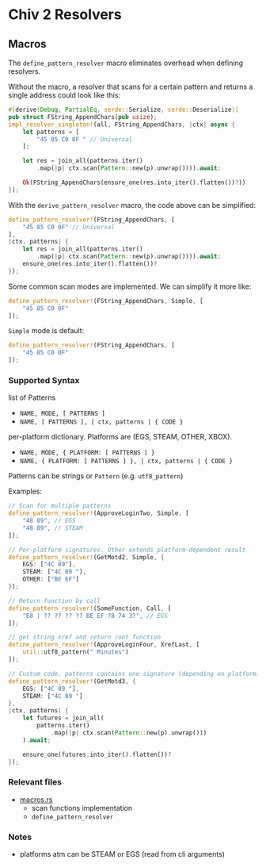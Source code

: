 
# Chiv 2 Resolvers

## Macros
The `define_pattern_resolver` macro eliminates overhead when defining resolvers.

Without the macro, a resolver that scans for a certain pattern and returns a single address could look like this:

```rust
#[derive(Debug, PartialEq, serde::Serialize, serde::Deserialize)]
pub struct FString_AppendChars(pub usize);
impl_resolver_singleton!(all, FString_AppendChars, |ctx| async {
    let patterns = [
        "45 85 C0 0F " // Universal
    ];

    let res = join_all(patterns.iter()
        .map(|p| ctx.scan(Pattern::new(p).unwrap()))).await;

    Ok(FString_AppendChars(ensure_one(res.into_iter().flatten())?))
});
```

With the `derive_pattern_resolver` macro, the code above can be simplified:
```rust
define_pattern_resolver!(FString_AppendChars, [
    "45 85 C0 0F" // Universal
],
|ctx, patterns| {
    let res = join_all(patterns.iter()
        .map(|p| ctx.scan(Pattern::new(p).unwrap()))).await;
    ensure_one(res.into_iter().flatten())?
});
```

Some common scan modes are implemented. We can simplify it more like:


```rust 
define_pattern_resolver!(FString_AppendChars, Simple, [
    "45 85 C0 0F"
]);
```
`Simple` mode is default:

```rust
define_pattern_resolver!(FString_AppendChars, [
    "45 85 C0 0F" 
]);
```

### Supported Syntax
list of Patterns
- `NAME, MODE, [ PATTERNS ]`
- `NAME, [ PATTERNS ], | ctx, patterns | { CODE }`

per-platform dictionary. 
Platforms are (EGS, STEAM, OTHER, XBOX). 
- `NAME, MODE, { PLATFORM: [ PATTERNS ] }`
- `NAME, { PLATFORM: [ PATTERNS ] }, | ctx, patterns | { CODE }`

Patterns can be strings or `Pattern` (e.g. `utf8_pattern`)

Examples:

```rust
// Scan for multiple patterns
define_pattern_resolver!(ApproveLoginTwo, Simple, [
    "48 89", // EGS
    "48 89", // STEAM
]);

// Per-platform signatures. Other extends platform-dependent result
define_pattern_resolver!(GetMotd2, Simple, {
    EGS: ["4C 89"],
    STEAM: ["4C 89 "],
    OTHER: ["BE EF"]
});

// Return function by call
define_pattern_resolver!(SomeFunction, Call, [
    "E8 | ?? ?? ?? ?? BE EF ?8 74 3?", // EGS
]);

// get string xref and return root function
define_pattern_resolver!(ApproveLoginFour, XrefLast, [
    util::utf8_pattern(" Minutes")
]);

// Custom code. patterns contains one signature (depending on platform)
define_pattern_resolver!(GetMotd3, {
    EGS: ["4C 89 "],
    STEAM: ["4C 89 "]
},
|ctx, patterns| {
    let futures = join_all(
        patterns.iter()
            .map(|p| ctx.scan(Pattern::new(p).unwrap()))
    ).await;

    ensure_one(futures.into_iter().flatten())?
});
```


### Relevant files
- [macros.rs](./macros.rs)
    - scan functions implementation
    - `define_pattern_resolver`

### Notes
- platforms atm can be STEAM or EGS (read from cli arguments)